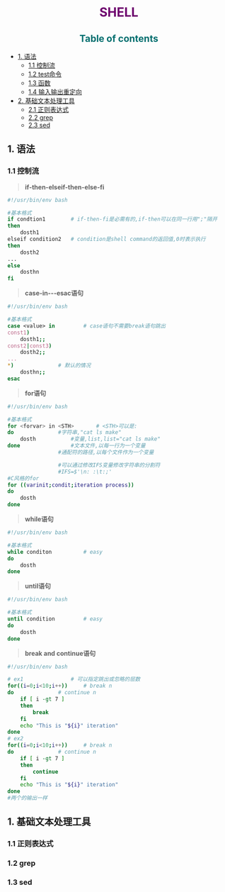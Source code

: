 [comment1]: id "rgb(44,44,110)四级标题"
[comment2]: id "rgb(110,110,0)三级标题"
[comment3]: id "rgb(0,110,110)二级标题"
[comment4]: id "rgb(110,0,110)一级标题"

<h1 align="center"><span style="color: rgb(110,0,110)">SHELL</span></h1>

<h2 align="center"><span style="color:rgb(0,110,110)">Table of contents</span></h2>

* [1. 语法](#1-语法)
    * [1.1 控制流](#11-控制流)
    * [1.2 test命令](#12-test命令)
    * [1.3 函数](#13-函数)
    * [1.4 输入输出重定向](#14-输入输出重定向)
* [2. 基础文本处理工具](#2-基础文本处理工具)
    * [2.1 正则表达式](#21-正则表达式)
    * [2.2 grep](#22-grep)
    * [2.3 sed](#23-sed)

## 1. 语法

### 1.1 控制流

> **if-then-elseif-then-else-fi**
``` bash
#!/usr/bin/env bash

#基本格式
if condtion1		# if-then-fi是必需有的,if-then可以在同一行用";"隔开
then
	dosth1
elseif condition2	# condition是shell command的返回值,0时表示执行
then
	dosth2
...
else
	dosthn
fi
```

> **case-in---esac语句**
``` bash
#!/usr/bin/env bash

#基本格式
case <value> in			# case语句不需要break语句跳出
const1)
	dosth1;;
const2|const3)
	dosth2;;
...
*)				# 默认的情况
	dosthn;;
esac
```

> **for语句**
``` bash
#!/usr/bin/env bash

#基本格式
for <forvar> in <STH>		# <STH>可以是:
do				#字符串,"cat ls make"
	dosth			#变量,list,list="cat ls make"
done				#文本文件,以每一行为一个变量
				#通配符的路径,以每个文件作为一个变量

				#可以通过修改IFS变量修改字符串的分割符
				#IFS=$'\n: :\t:;'
#C风格的for
for ((varinit;condit;iteration process))
do
	dosth
done
```

> **while语句**
``` bash
#!/usr/bin/env bash

#基本格式
while conditon			# easy
do
	dosth
done
```

> **until语句**
``` bash
#!/usr/bin/env bash

#基本格式
until condition			# easy
do
	dosth
done
```

> **break and continue语句**
``` bash
#!/usr/bin/env bash

# ex1				# 可以指定跳出或忽略的层数
for((i=0;i<10;i++))		# break n
do				# continue n
	if [ i -gt 7 ]
	then
		break
	fi
	echo "This is "${i}" iteration"
done
# ex2
for((i=0;i<10;i++))		# break n
do				# continue n
	if [ i -gt 7 ]
	then
		continue
	fi
	echo "This is "${i}" iteration"
done
#两个的输出一样
```

## 1. 基础文本处理工具

### 1.1 正则表达式

### 1.2 grep

### 1.3 sed
